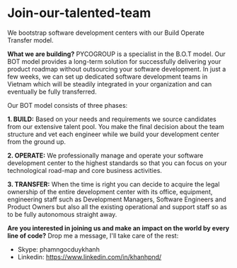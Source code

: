 # Join-our-talented-team
We bootstrap software development centers with our Build Operate Transfer model.

**What we are building?**
PYCOGROUP is a specialist in the B.O.T model.
Our BOT model provides a long-term solution for successfully delivering your product roadmap without outsourcing your software development. In just a few weeks, we can set up dedicated software development teams in Vietnam which will be steadily integrated in your organization and can eventually be fully transferred.

Our BOT model consists of three phases:

**1. BUILD:** Based on your needs and requirements we source candidates from our extensive talent pool. You make the final decision about the team structure and vet each engineer while we build your development center from the ground up.

**2. OPERATE:** We professionally manage and operate your software development center to the highest standards so that you can focus on your technological road-map and core business activities.

**3. TRANSFER:** When the time is right you can decide to acquire the legal ownership of the entire development center with its office, equipment, engineering staff such as Development Managers, Software Engineers and Product Owners but also all the existing operational and support staff so as to be fully autonomous straight away.

**Are you interested in joining us and make an impact on the world by every line of code?**
Drop me a message, I'll take care of the rest:
- Skype: phamngocduykhanh
- Linkedin: https://www.linkedin.com/in/khanhpnd/
